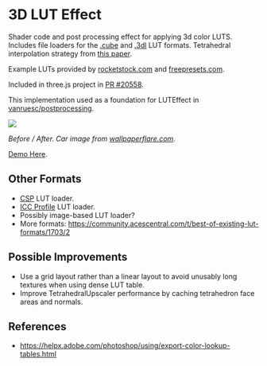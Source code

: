 # 3D LUT Effect

Shader code and post processing effect for applying 3d color LUTS. Includes file loaders for the [.cube](https://wwwimages2.adobe.com/content/dam/acom/en/products/speedgrade/cc/pdfs/cube-lut-specification-1.0.pdf) and [.3dl](http://download.autodesk.com/us/systemdocs/help/2011/lustre/index.html?url=./files/WSc4e151a45a3b785a24c3d9a411df9298473-7ffd.htm,topicNumber=d0e9492) LUT formats. Tetrahedral interpolation strategy from [this paper](http://www.ijetch.org/papers/318-T860.pdf).

Example LUTs provided by [rocketstock.com](https://www.rocketstock.com/free-after-effects-templates/35-free-luts-for-color-grading-videos/) and [freepresets.com](https://www.freepresets.com/product/free-luts-cinematic/).

Included in three.js project in [PR #20558](https://github.com/mrdoob/three.js/pull/20558).

This implementation used as a foundation for LUTEffect in [vanruesc/postprocessing](https://github.com/vanruesc/postprocessing).

![](./images/banner.png)

_Before / After. Car image from [wallpaperflare.com](https://www.wallpaperflare.com/tatra-tatra-603-czechoslovakia-socialist-car-v8-aerodynamic-wallpaper-pqflw)._


[Demo Here](https://gkjohnson.github.io/threejs-sandbox/3d-lut/).

## Other Formats
- [CSP](http://www.digitalvision.tv/w/images/9/9d/UM.nucoda.pdf) LUT loader.
- [ICC Profile](http://www.color.org/icc32.pdf) LUT loader.
- Possibly image-based LUT loader?
- More formats: https://community.acescentral.com/t/best-of-existing-lut-formats/1703/2

## Possible Improvements
- Use a grid layout rather than a linear layout to avoid unusably long textures when using dense LUT table.
- Improve TetrahedralUpscaler performance by caching tetrahedron face areas and normals.

## References

- https://helpx.adobe.com/photoshop/using/export-color-lookup-tables.html
